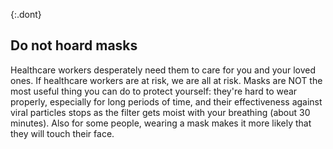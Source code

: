 {:.dont}
## Do not hoard masks

Healthcare workers desperately need them to care for you and your loved ones. If healthcare workers are at risk, we are all at risk. Masks are NOT the most useful thing you can do to protect yourself: they're hard to wear properly, especially for long periods of time, and their effectiveness against viral particles stops as the filter gets moist with your breathing (about 30 minutes). Also for some people, wearing a mask makes it more likely that they will touch their face.
